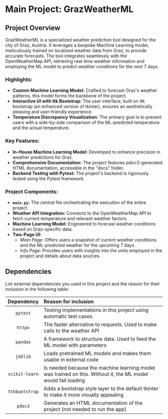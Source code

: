 # Main Project: GrazWeatherML

## Project Overview
GrazWeatherML is a specialized weather prediction tool designed for the city of Graz, Austria. It leverages a bespoke Machine Learning model, meticulously trained on localized weather data from Graz, to provide accurate forecasts. The tool integrates seamlessly with the OpenWeatherMap API, retrieving real-time weather information and employing the ML model to predict weather conditions for the next 7 days.

### Highlights:
- **Custom Machine Learning Model:** Crafted to forecast Graz's weather patterns, this model forms the backbone of the project.
- **Interactive UI with ttk Bootstrap:** The user interface, built on ttk bootstrap (an enhanced version of tkinter), ensures an aesthetically pleasing and user-friendly experience.
- **Temperature Discrepancy Visualization:** The primary goal is to present users with a side-by-side comparison of the ML-predicted temperature and the actual temperature.

### Key Features:
- **In-House Machine Learning Model:** Developed to enhance precision in weather predictions for Graz.
- **Comprehensive Documentation:** The project features pdoc3-generated HTML documentation, accessible in the "docs" folder.
- **Backend Testing with Pytest:** The project's backend is rigorously tested using the Pytest framework.

### Project Components:
- **`main.py`:** The central file orchestrating the execution of the entire project.
- **Weather API Integration:** Connects to the OpenWeatherMap API to fetch current temperature and relevant weather factors.
- **Machine Learning Model:** Engineered to forecast weather conditions based on Graz-specific data.
- **Two-Page UI:**
  - *Main Page:* Offers users a snapshot of current weather conditions and the ML-predicted weather for the upcoming 7 days.
  - *Info Page:* Provides users with insights into the units employed in the project and details about data sources.

## Dependencies

List external dependencies you used in this project and the reason for their inclusion in the following table:

|   Dependency   | Reason for inclusion                                                                                          |
|:--------------:|:--------------------------------------------------------------------------------------------------------------|
|    `pytest`    | Testing implementations in this project using automatic test cases.                                           |
|    `httpx`     | The faster alternative to requests. Used to make calls to the weather API                                     |
|    `pandas`    | A framework to structure data. Used to feed the ML model with parameters                                      |
|    `joblib`    | Loads pretrained ML models and makes them usable in external code                                             |
| `scikit-learn` | Is needed because the machine learning model was trained on this. Without it, the ML model would fail loading |
| `ttkbootstrap` | Adds a bootstrap style layer to the default tkinter to make it more visually appealing                        |
|    `pdoc3`     | Generates an HTML documentation of the project (not needed to run the app)                                    |
